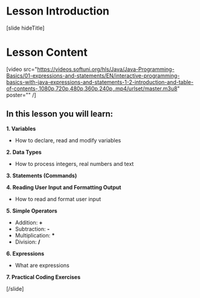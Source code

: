# Lesson Introduction
[slide hideTitle]

# Lesson Content

[video src="https://videos.softuni.org/hls/Java/Java-Programming-Basics/01-expressions-and-statements/EN/interactive-programming-basics-with-java-expressions-and-statements-1-2-introduction-and-table-of-contents-,1080p,720p,480p,360p,240p,.mp4/urlset/master.m3u8" poster="" /]

## In this lesson you will learn:

**1. Variables**

- How to declare, read and modify variables

**2. Data Types**

- How to process integers, real numbers and text

**3. Statements (Commands)**

**4. Reading User Input and Formatting Output**

- How to read and format user input

**5. Simple Operators**

- Addition: **+**
- Subtraction: **-**
- Multiplication: **\***
- Division: **/**


**6. Expressions** 

- What are expressions

**7. Practical Coding Exercises**

[/slide]
